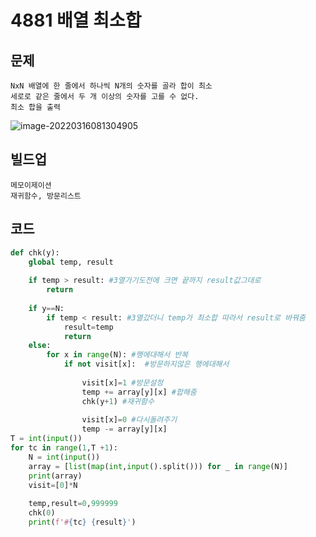 # 4881 배열 최소합

## 문제

```
NxN 배열에 한 줄에서 하나씩 N개의 숫자를 골라 합이 최소
세로로 같은 줄에서 두 개 이상의 숫자를 고를 수 없다.
최소 합을 출력
```

![image-20220316081304905](C:\Users\eunwon\AppData\Roaming\Typora\typora-user-images\image-20220316081304905.png)

## 빌드업

```
메모이제이션
재귀함수, 방문리스트
```



## 코드

```python
def chk(y):
    global temp, result 
    
    if temp > result: #3열가기도전에 크면 끝까지 result값그대로 
        return
    
    if y==N:
        if temp < result: #3열갔더니 temp가 최소합 따라서 result로 바꿔줌
            result=temp
            return
    else:
        for x in range(N): #행에대해서 반복
            if not visit[x]:  #방문하지않은 행에대해서
                
                visit[x]=1 #방문설정
                temp += array[y][x] #합해줌
                chk(y+1) #재귀함수
                
                visit[x]=0 #다시돌려주기
                temp -= array[y][x]
T = int(input())
for tc in range(1,T +1):
    N = int(input())
    array = [list(map(int,input().split())) for _ in range(N)]
    print(array)
    visit=[0]*N
    
    temp,result=0,999999
    chk(0)
    print(f'#{tc} {result}')
```

